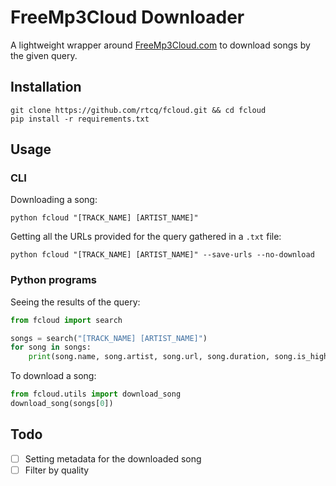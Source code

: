 # FreeMp3Cloud Downloader
A lightweight wrapper around [FreeMp3Cloud.com](https://freemp3cloud.com) to download songs by the given query.

## Installation
```
git clone https://github.com/rtcq/fcloud.git && cd fcloud
pip install -r requirements.txt
```

## Usage
### CLI
Downloading a song:
```
python fcloud "[TRACK_NAME] [ARTIST_NAME]"
```
Getting all the URLs provided for the query gathered in a `.txt` file:
```
python fcloud "[TRACK_NAME] [ARTIST_NAME]" --save-urls --no-download
```
### Python programs
Seeing the results of the query:
```py
from fcloud import search

songs = search("[TRACK_NAME] [ARTIST_NAME]")
for song in songs:
    print(song.name, song.artist, song.url, song.duration, song.is_high_quality)
```
To download a song:
```py
from fcloud.utils import download_song
download_song(songs[0])
```

## Todo
- [ ] Setting metadata for the downloaded song
- [ ] Filter by quality
